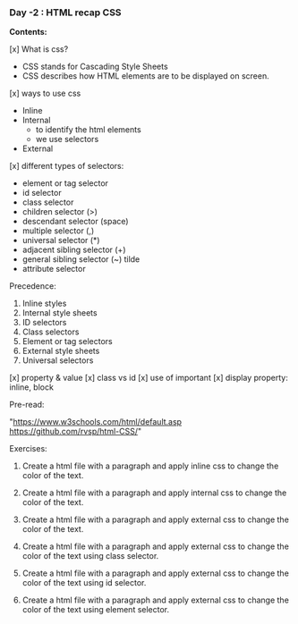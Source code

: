 ### Day -2 : HTML recap CSS

**Contents:**

[x] What is css?

- CSS stands for Cascading Style Sheets
- CSS describes how HTML elements are to be displayed on screen.

[x] ways to use css

- Inline
- Internal
  - to identify the html elements
  - we use selectors
- External

[x] different types of selectors:

- element or tag selector
- id selector
- class selector
- children selector (>)
- descendant selector (space)
- multiple selector (,)
- universal selector (\*)
- adjacent sibling selector (+)
- general sibling selector (~) tilde
- attribute selector

Precedence:

1. Inline styles
2. Internal style sheets
3. ID selectors
4. Class selectors
5. Element or tag selectors
6. External style sheets
7. Universal selectors

[x] property & value
[x] class vs id
[x] use of important
[x] display property: inline, block

Pre-read:

"https://www.w3schools.com/html/default.asp
https://github.com/rvsp/html-CSS/"

Exercises:

1. Create a html file with a paragraph and apply inline css to change the color of the text.

2. Create a html file with a paragraph and apply internal css to change the color of the text.

3. Create a html file with a paragraph and apply external css to change the color of the text.

4. Create a html file with a paragraph and apply external css to change the color of the text using class selector.

5. Create a html file with a paragraph and apply external css to change the color of the text using id selector.

6. Create a html file with a paragraph and apply external css to change the color of the text using element selector.
